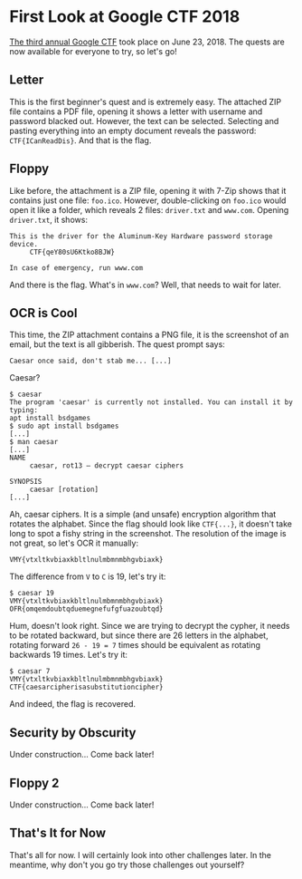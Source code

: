 # First Look at Google CTF 2018

[The third annual Google CTF](https://security.googleblog.com/2018/05/google-ctf-2018-is-here.html)
took place on June 23, 2018. The quests are now available for everyone to try,
so let's go!

## Letter

This is the first beginner's quest and is extremely easy. The attached ZIP file
contains a PDF file, opening it shows a letter with username and password
blacked out. However, the text can be selected. Selecting and pasting
everything into an empty document reveals the password: `CTF{ICanReadDis}`.
And that is the flag.

## Floppy

Like before, the attachment is a ZIP file, opening it with 7-Zip shows that it
contains just one file: `foo.ico`. However, double-clicking on `foo.ico` would
open it like a folder, which reveals 2 files: `driver.txt` and `www.com`.
Opening `driver.txt`, it shows:

```
This is the driver for the Aluminum-Key Hardware password storage device.
     CTF{qeY80sU6Ktko8BJW}

In case of emergency, run www.com
```

And there is the flag. What's in `www.com`? Well, that needs to wait for
later.

## OCR is Cool

This time, the ZIP attachment contains a PNG file, it is the screenshot of an
email, but the text is all gibberish. The quest prompt says:

```
Caesar once said, don't stab me... [...]
```

Caesar?

```
$ caesar
The program 'caesar' is currently not installed. You can install it by typing:
apt install bsdgames
$ sudo apt install bsdgames
[...]
$ man caesar
[...]
NAME
     caesar, rot13 — decrypt caesar ciphers

SYNOPSIS
     caesar [rotation]
[...]
```

Ah, caesar ciphers. It is a simple (and unsafe) encryption algorithm that
rotates the alphabet. Since the flag should look like `CTF{...}`, it doesn't
take long to spot a fishy string in the screenshot. The resolution of the image
is not great, so let's OCR it manually:

```
VMY{vtxltkvbiaxkbltlnulmbmnmbhgvbiaxk}
```

The difference from `V` to `C` is 19, let's try it:

```
$ caesar 19
VMY{vtxltkvbiaxkbltlnulmbmnmbhgvbiaxk}
OFR{omqemdoubtqduemegnefufgfuazoubtqd}
```

Hum, doesn't look right. Since we are trying to decrypt the cypher, it needs
to be rotated backward, but since there are 26 letters in the alphabet,
rotating forward `26 - 19 = 7` times should be equivalent as rotating backwards
19 times. Let's try it:

```
$ caesar 7
VMY{vtxltkvbiaxkbltlnulmbmnmbhgvbiaxk}
CTF{caesarcipherisasubstitutioncipher}
```

And indeed, the flag is recovered.

## Security by Obscurity

Under construction... Come back later!

## Floppy 2

Under construction... Come back later!

## That's It for Now

That's all for now. I will certainly look into other challenges later. In the
meantime, why don't you go try those challenges out yourself?

